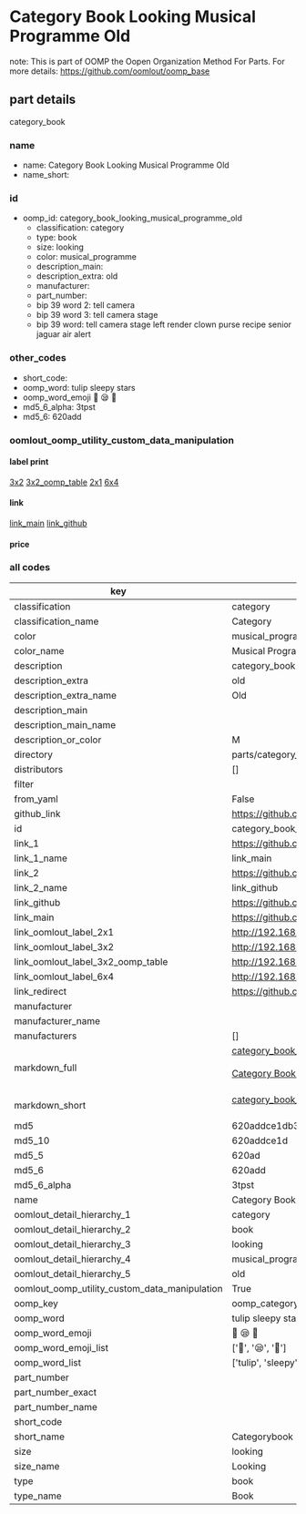 # Category Book Looking Musical Programme Old  

note: This is part of OOMP the Oopen Organization Method For Parts. For more details: https://github.com/oomlout/oomp_base

##  part details
  



category_book



### name
* name: Category Book Looking Musical Programme Old
* name_short: 
### id
* oomp_id: category_book_looking_musical_programme_old
  * classification: category
  * type: book
  * size: looking
  * color: musical_programme
  * description_main: 
  * description_extra: old
  * manufacturer: 
  * part_number: 
  * bip 39 word 2: tell camera
  * bip 39 word 3: tell camera stage
  * bip 39 word: tell camera stage left render clown purse recipe senior jaguar air alert

### other_codes
* short_code: 
* oomp_word: tulip sleepy stars
* oomp_word_emoji :tulip: :sleepy: :stars:
* md5_6_alpha: 3tpst
* md5_6: 620add






### oomlout_oomp_utility_custom_data_manipulation
#### label print
[3x2](http://192.168.1.245:1112/?label=oomp%203tpst)
[3x2_oomp_table](http://192.168.1.108:1112/?label=oomp%203tpst)
[2x1](http://192.168.1.242:1112/?label=oomp%203tpst)
[6x4](http://192.168.1.55:1112/?label=oomp%203tpst)    

#### link

[link_main](https://github.com/oomlout/oomlout_oomp_version_1_messy/tree/main/parts/category_book_looking_musical_programme_old) [link_github](https://github.com/oomlout/oomlout_oomp_version_1_messy/tree/main/parts/category_book_looking_musical_programme_old)                             

#### price







### all codes 
| key | value |  
| --- | --- |  
| classification | category |  
| classification_name | Category |  
| color | musical_programme |  
| color_name | Musical Programme |  
| description | category_book |  
| description_extra | old |  
| description_extra_name | Old |  
| description_main |  |  
| description_main_name |  |  
| description_or_color | M  |  
| directory | parts/category_book_looking_musical_programme_old |  
| distributors | [] |  
| filter |  |  
| from_yaml | False |  
| github_link | https://github.com/oomlout/oomlout_oomp_part_src/tree/main/parts/category_book_looking_musical_programme_old |  
| id | category_book_looking_musical_programme_old |  
| link_1 | https://github.com/oomlout/oomlout_oomp_version_1_messy/tree/main/parts/category_book_looking_musical_programme_old |  
| link_1_name | link_main |  
| link_2 | https://github.com/oomlout/oomlout_oomp_version_1_messy/tree/main/parts/category_book_looking_musical_programme_old |  
| link_2_name | link_github |  
| link_github | https://github.com/oomlout/oomlout_oomp_version_1_messy/tree/main/parts/category_book_looking_musical_programme_old |  
| link_main | https://github.com/oomlout/oomlout_oomp_version_1_messy/tree/main/parts/category_book_looking_musical_programme_old |  
| link_oomlout_label_2x1 | http://192.168.1.242:1112/?label=oomp%203tpst |  
| link_oomlout_label_3x2 | http://192.168.1.245:1112/?label=oomp%203tpst |  
| link_oomlout_label_3x2_oomp_table | http://192.168.1.108:1112/?label=oomp%203tpst |  
| link_oomlout_label_6x4 | http://192.168.1.55:1112/?label=oomp%203tpst |  
| link_redirect | https://github.com/oomlout/oomlout_oomp_version_1_messy/tree/main/parts/category_book_looking_musical_programme_old |  
| manufacturer |  |  
| manufacturer_name |  |  
| manufacturers | [] |  
| markdown_full | [category_book_looking_musical_programme_old](none)<br>[](none)<br>[Category Book Looking Musical Programme Old](none)<br><br> |  
| markdown_short | [category_book_looking_musical_programme_old](none)<br><br> |  
| md5 | 620addce1db3b5d0b05b07f3a8482ef6 |  
| md5_10 | 620addce1d |  
| md5_5 | 620ad |  
| md5_6 | 620add |  
| md5_6_alpha | 3tpst |  
| name | Category Book Looking Musical Programme Old |  
| oomlout_detail_hierarchy_1 | category |  
| oomlout_detail_hierarchy_2 | book |  
| oomlout_detail_hierarchy_3 | looking |  
| oomlout_detail_hierarchy_4 | musical_programme |  
| oomlout_detail_hierarchy_5 | old |  
| oomlout_oomp_utility_custom_data_manipulation | True |  
| oomp_key | oomp_category_book_looking_musical_programme_old |  
| oomp_word | tulip sleepy stars |  
| oomp_word_emoji | :tulip: :sleepy: :stars: |  
| oomp_word_emoji_list | [':tulip:', ':sleepy:', ':stars:'] |  
| oomp_word_list | ['tulip', 'sleepy', 'stars'] |  
| part_number |  |  
| part_number_exact |  |  
| part_number_name |  |  
| short_code |  |  
| short_name | Categorybook |  
| size | looking |  
| size_name | Looking |  
| type | book |  
| type_name | Book |  
